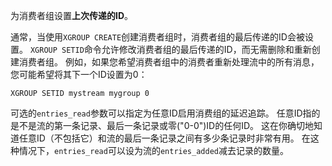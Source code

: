 为消费者组设置**上次传递的ID**。

通常，当使用`XGROUP CREATE`创建消费者组时，消费者组的最后传递的ID会被设置。
`XGROUP SETID`命令允许修改消费者组的最后传递的ID，而无需删除和重新创建消费者组。
例如，如果您希望消费者组中的消费者重新处理流中的所有消息，您可能希望将其下一个ID设置为0：

    XGROUP SETID mystream mygroup 0

可选的`entries_read`参数可以指定为任意ID启用消费组的延迟追踪。
任意ID指的是不是流的第一条记录、最后一条记录或零("0-0")ID的任何ID。
这在你确切地知道任意ID（不包括它）和流的最后一条记录之间有多少条记录时非常有用。
在这种情况下，`entries_read`可以设为流的`entries_added`减去记录的数量。
